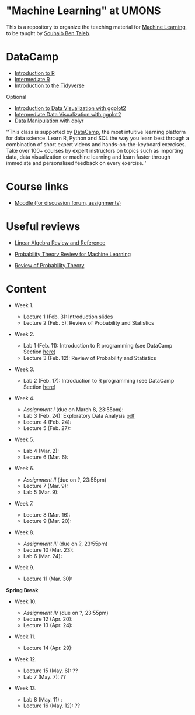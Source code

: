 # "Machine Learning" at UMONS
This is a repository to organize the teaching material for [Machine Learning](http://applications.umons.ac.be/web/fr/pde/2019-2020/ue/US-B3-SCINFO-019-M.htm), to be taught by [Souhaib Ben Taieb](http://www.souhaib-bentaieb.com).

# <a name="some-id"></a> DataCamp

- [Introduction to R](https://www.datacamp.com/courses/free-introduction-to-r)
- [Intermediate R](https://www.datacamp.com/courses/intermediate-r)
- [Introduction to the Tidyverse](https://www.datacamp.com/courses/introduction-to-the-tidyverse)

Optional
- [Introduction to Data Visualization with ggplot2](https://www.datacamp.com/courses/introduction-to-data-visualization-with-ggplot2)
- [Intermediate Data Visualization with ggplot2](https://www.datacamp.com/courses/intermediate-data-visualization-with-ggplot2)
- [Data Manipulation with dplyr](https://www.datacamp.com/courses/data-manipulation-with-dplyr-in-r)



''This class is supported by [DataCamp](https://www.datacamp.com/), the most intuitive learning platform for data science. Learn R, Python and SQL the way you learn best through a combination of short expert videos and hands-on-the-keyboard exercises. Take over 100+ courses by expert instructors on topics such as importing data, data visualization or machine learning and learn faster through immediate and personalised feedback on every exercise.''

# Course links

- [Moodle (for discussion forum, assignments)](https://moodle.umons.ac.be/course/view.php?id=2785)

# Useful reviews

- [Linear Algebra Review and Reference](http://cs229.stanford.edu/section/cs229-linalg.pdf)

- [Probability Theory Review for Machine Learning](https://see.stanford.edu/materials/aimlcs229/cs229-prob.pdf
)

- [Review of Probability Theory](http://cs229.stanford.edu/section/cs229-prob.pdf)

# Content

- Week 1. 
	- Lecture 1 (Feb. 3): Introduction [slides](slides/1-ml-introduction.pdf) 
	- Lecture 2 (Feb. 5): Review of Probability and Statistics

- Week 2. 
	- Lab 1 (Feb. 11): Introduction to R programming (see DataCamp Section [here](#some-id))
	- Lecture 3 (Feb. 12): Review of Probability and Statistics 

- Week 3. 
	- Lab 2 (Feb. 17): Introduction to R programming (see DataCamp Section [here](#some-id))

- Week 4. 	
	- *Assignment I* (due on March 8, 23:55pm): 
	- Lab 3 (Feb. 24): Exploratory Data Analysis [pdf](labs/1-eda.pdf)
	- Lecture 4 (Feb. 24): 
	- Lecture 5 (Feb. 27): 

- Week 5. 
	- Lab 4 (Mar. 2): 
	- Lecture 6 (Mar. 6): 

- Week 6. 
	- *Assignment II* (due on ?, 23:55pm)
	- Lecture 7 (Mar. 9): 
	- Lab 5 (Mar. 9): 

- Week 7. 
	- Lecture 8 (Mar. 16): 
	- Lecture 9 (Mar. 20):  

- Week 8. 
	- *Assignment III* (due on ?, 23:55pm) 
	- Lecture 10 (Mar. 23): 
	- Lab 6 (Mar. 24): 

- Week 9. 
	- Lecture 11 (Mar. 30): 

**Spring Break**

- Week 10. 
	- *Assignment IV* (due on ?, 23:55pm)
	- Lecture 12 (Apr. 20): 
	- Lecture 13 (Apr. 24): 

- Week 11. 
	- Lecture 14 (Apr. 29): 

- Week 12. 
	- Lecture 15 (May. 6): ??
	- Lab 7 (May. 7): ??

- Week 13.
	- Lab 8 (May. 11) : 
	- Lecture 16 (May. 12): ??






